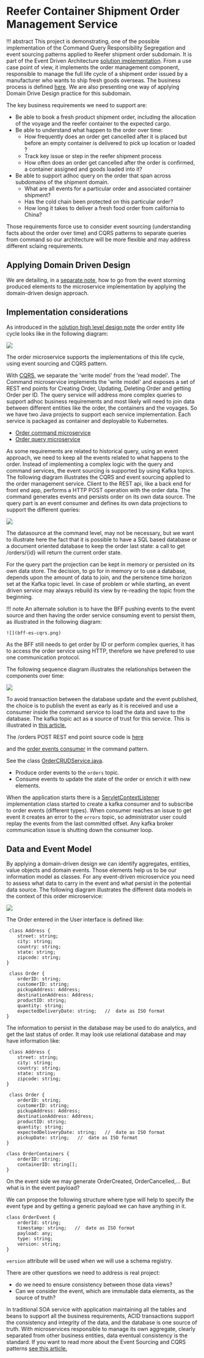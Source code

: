 # Reefer Container Shipment Order Management Service

!!! abstract
    This project is demonstrating, one of the possible implementation of the Command Query Responsibility Segregation and event sourcing patterns applied to Reefer shipment order subdomain. It is part of the Event Driven Architecture [solution implementation](https://ibm-cloud-architecture.github.io/refarch-kc). From a use case point of view, it implements the order management component, responsible to manage the full life cycle of a shipment order issued by a manufacturer who wants to ship fresh goods overseas. The business process is defined [here](https://ibm-cloud-architecture.github.io/refarch-kc/introduction/). We are also presenting one way of applying Domain Drive Design practice for this subdomain.

The key business requirements we need to support are:

* Be able to book a fresh product shipment order, including the allocation of the voyage and the reefer container to the expected cargo.
* Be able to understand what happen to the order over time: 
    * How frequently does an order get cancelled after it is placed but before an empty container is delivered to pick up location or loaded ?
    * Track key issue or step in the reefer shipment process
    * How often does an order get cancelled after the order is confirmed, a container assigned and goods loaded into it?
* Be able to support adhoc query on the order that span across subdomains of the shipment domain. 
    * What are all events for a particular order and associated container shipment?  
    * Has the cold chain been protected on this particular order?
    * How long it takes to deliver a fresh food order from california to China?

Those requirements force use to consider event sourcing (understanding facts about the order over time) and CQRS patterns to separate queries from command so our architecture will be more flexible and may address different sclaing requirements.  

## Applying Domain Driven Design

We are detailing, in a [separate note](ddd-applied.md), how to go from the event storming produced elements to the microservice implementation by applying the domain-driven design approach.

## Implementation considerations

As introduced in the [solution high level design note](https://ibm-cloud-architecture.github.io/refarch-kc/design/readme/) the order entity life cycle looks like in the following diagram:

![](order-life-cycle.png)

The order microservice supports the implementations of this life cycle, using event sourcing and CQRS pattern.

With [CQRS](https://ibm-cloud-architecture.github.io/refarch-eda/design-patterns/cqrs/), we separate the 'write model' from the 'read model'. The Command microservice implements the 'write model' and exposes a set of REST end points for Creating Order, Updating, Deleting Order and getting Order per ID. The query service will address more complex queries to support adhoc business requirements and most likely will need to join data between different entities like the order, the containers and the voyages. So we have two Java projects to support each service implementation. Each service is packaged as container and deployable to Kubernetes. 

* [Order command microservice](https://github.com/ibm-cloud-architecture/refarch-kc-order-ms/tree/master/order-command-ms)
* [Order query microservice](https://github.com/ibm-cloud-architecture/refarch-kc-order-ms/tree/master/order-query-ms)

As some requirements are related to historical query, using an event approach, we need to keep all the events related to what happens to the order. Instead of implementing a complex logic with the query and command services, the event sourcing is supported by using Kafka topics. The following diagram illustrates the CQRS and event sourcing applied to the order management service. Client to the REST api, like a back end for front end app, performs a HTTP POST operation with the order data. The command generates events and persists order on its own data source. The query part is an event consumer and defines its own data projections to support the different queries:

![](images/order-ms-cqrs-es.png) 

The datasource at the command level, may not be necessary, but we want to illustrate here the fact that it is possible to have a SQL based database or a document oriented database to keep the order last state: a call to get /orders/{id} will return the current order state. 

For the query part the projection can be kept in memory or persisted on its own data store. The decision, to go for in memory or to use a database, depends upon the amount of data to join, and the persitence time horizon set at the Kafka topic level. In case of problem or while starting, an event driven service may always rebuild its view by re-reading the topic from the beginning. 

!!! note
    An alternate solution is to have the BFF pushing events to the event source and then having the order service consuming event to persist them, as illustrated in the following diagram:

    ![](bff-es-cqrs.png)

As the BFF still needs to get order by ID or perform complex queries, it has to access the order service using HTTP, therefore we have prefered to use one communication protocol.  

The following sequence diagram illustrates the relationships between the components over time:

![](order-cmd-query-flow.png)

To avoid transaction between the database update and the event published, the choice is to publish the event as early as it is received and use a consumer inside the command service to load the data and save to the database. The kafka topic act as a source of trust for this service. This is illustrated in [this article.](https://ibm-cloud-architecture.github.io/refarch-eda/evt-microservices/ED-patterns/#the-consistency-challenge)

The /orders POST REST end point source code is [here](https://github.com/ibm-cloud-architecture/refarch-kc-order-ms/blob/6de424c443c05262ae013620f5f11b4a1b2e6f90/order-command-ms/src/main/java/ibm/labs/kc/order/command/service/OrderCRUDService.java#L51-L74)

and the [order events consumer](https://github.com/ibm-cloud-architecture/refarch-kc-order-ms/blob/6de424c443c05262ae013620f5f11b4a1b2e6f90/order-command-ms/src/main/java/ibm/labs/kc/order/command/service/OrderAdminService.java#L35) in the command pattern.

See the class [OrderCRUDService.java](https://github.com/ibm-cloud-architecture/refarch-kc-order-ms/blob/master/order-command-ms/src/main/java/ibm/labs/kc/order/command/service/OrderCRUDService.java).
* Produce order events to the `orders` topic. 
* Consume events to update the state of the order or enrich it with new elements.

When the application starts there is a [ServletContextListener](https://docs.oracle.com/javaee/6/api/javax/servlet/ServletContextListener.html) implementation class started to create a kafka consumer and to subscribe to order events (different types). When consumer reaches an issue to get event it creates an error to the `errors` topic, so administrator user could replay the events from the last committed offset. Any kafka broker communication issue is shutting down the consumer loop.

## Data and Event Model

By applying a domain-driven design we can identify aggregates, entities, value objects and domain events. Those elements help us to be our information model as classes. For any event-driven microservice you need to assess what data to carry in the event and what persist in the potential data source. 
The following diagram illustrates the different data models in the context of this order microservice:

![](./order-evt-data.png)

The Order entered in the User interface is defined like:
```
 class Address {
    street: string;
    city: string;
    country: string;
    state: string;
    zipcode: string;
}

 class Order {
    orderID: string;
    customerID: string;
    pickupAddress: Address;
    destinationAddress: Address;
    productID: string;
    quantity: string;
    expectedDeliveryDate: string;   //  date as ISO format
}
```

The information to persist in the database may be used to do analytics, and get the last status of order. It may look use relational database and may have information like:

```
 class Address {
    street: string;
    city: string;
    country: string;
    state: string;
    zipcode: string;
}

 class Order {
    orderID: string;
    customerID: string;
    pickupAddress: Address;
    destinationAddress: Address;
    productID: string;
    quantity: string;
    expectedDeliveryDate: string;   //  date as ISO format
    pickupDate: string;   //  date as ISO format
}

class OrderContainers {
    orderID: string;
    containerID: string[];
}
```

On the event side we may generate OrderCreated, OrderCancelled,... But what is in the event payload? 

We can propose the following structure where type will help to specify the event type and by getting a generic payload we can have anything in it.

```
class OrderEvent {
    orderId: string;
    timestamp: string;   //  date as ISO format
    payload: any;
    type: string;
    version: string;
}
```

`version` attribute will be used when we will use a schema registry.

There are other questions we need to address is real project:

* do we need to ensure consistency between those data views? 
* Can we consider the event, which are immutable data elements, as the source of truth? 

In traditional SOA service with application maintaining all the tables and beans to support all the business requirements, ACID transactions support the consistency and integrity of the data, and the database is one source of truth. With microservices responsible to manage its own aggregate, clearly separated from other business entities, data eventual consistency is the standard. If you want to read more about the Event Sourcing and CQRS patterns [see this article.](https://ibm-cloud-architecture.github.io/refarch-eda/evt-microservices/ED-patterns)

